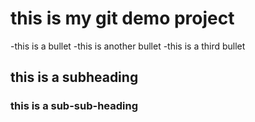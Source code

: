 # this is my git demo project

-this is a bullet
-this is another bullet
-this is a third bullet

## this is a subheading

### this is a sub-sub-heading